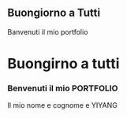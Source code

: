 ## Buongiorno a Tutti 
  Banvenuti il mio portfolio
<html>
    <head>
        <title>IL MIO PORTFOLIO</title>
       <link rel="stylesheet"href="style.css" />
    </head>
    <body>
        <dif class="content">
            <h1>Buongirno a tutti</h1>
            <h3>Benvenuti il mio PORTFOLIO</h3>
            <p>Il mio nome e cognome e YIYANG </p>
        </dif>
    </body>
</html>

